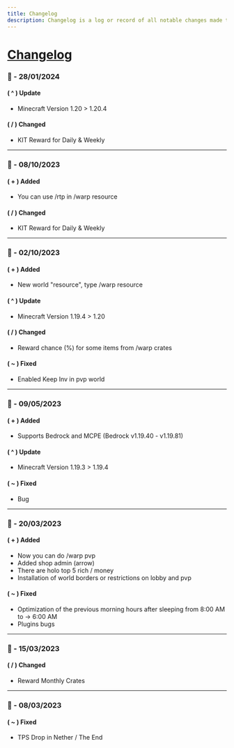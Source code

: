 ```yaml
---
title: Changelog
description: Changelog is a log or record of all notable changes made to a project.
---
```


# [Changelog](https://wangyland.vercel.app/changelog)

### :date: - 28/01/2024

#### ( ^ ) Update

- Minecraft Version 1.20 > 1.20.4

#### ( / ) Changed

- KIT Reward for Daily & Weekly

---

### :date: - 08/10/2023

#### ( + ) Added

- You can use /rtp in /warp resource

#### ( / ) Changed

- KIT Reward for Daily & Weekly

---

### :date: - 02/10/2023

#### ( + ) Added

- New world "resource", type /warp resource

#### ( ^ ) Update

- Minecraft Version 1.19.4 > 1.20

#### ( / ) Changed

- Reward chance (%) for some items from /warp crates

#### ( ~ ) Fixed

- Enabled Keep Inv in pvp world

---

### :date: - 09/05/2023

#### ( + ) Added

- Supports Bedrock and MCPE (Bedrock v1.19.40 - v1.19.81)

#### ( ^ ) Update

- Minecraft Version 1.19.3 > 1.19.4

#### ( ~ ) Fixed

- Bug

---

### :date: - 20/03/2023

#### ( + ) Added

- Now you can do /warp pvp
- Added shop admin (arrow)
- There are holo top 5 rich / money
- Installation of world borders or restrictions on lobby and pvp

#### ( ~ ) Fixed

- Optimization of the previous morning hours after sleeping from 8:00 AM to -> 6:00 AM
- Plugins bugs

---

### :date: - 15/03/2023

#### ( / ) Changed

- Reward Monthly Crates

---

### :date: - 08/03/2023

#### ( ~ ) Fixed

- TPS Drop in Nether / The End
